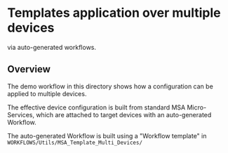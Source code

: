 Templates application over multiple devices
===========================================

via auto-generated workflows.
   

Overview
--------

The demo workflow in this directory shows how a configuration
can be applied to multiple devices.
   
The effective device configuration is built from standard
MSA Micro-Services, which are attached to target devices
with an auto-generated Workflow.
   
The auto-generated Workflow is built using a "Workflow template"
in `WORKFLOWS/Utils/MSA_Template_Multi_Devices/`
